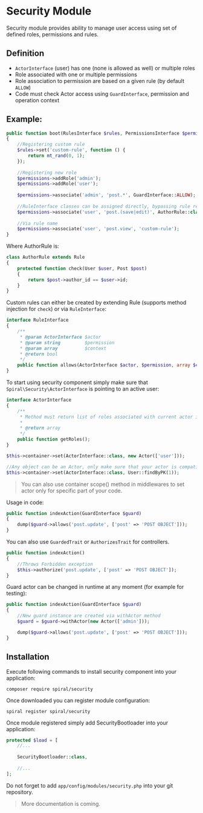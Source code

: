# Security Module
Security module provides ability to manage user access using set of defined roles, permissions 
and rules.

Definition
----------
* `ActorInterface` (user) has one (none is allowed as well) or multiple roles
* Role associated with one or multiple permissions
* Role association to permission are based on a given rule (by default `ALLOW`)
* Code must check Actor access using `GuardInterface`, permission and operation context

Example:
--------
```php
public function boot(RulesInterface $rules, PermissionsInterface $permissions)
{
    //Registering custom rule
    $rules->set('custom-rule', function () {
        return mt_rand(0, 1);
    });
    
    //Registering new role
    $permissions->addRole('admin');
    $permissions->addRole('user');
    
    $permissions->associate('admin', 'post.*', GuardInterface::ALLOW);
    
    //RuleInterface classes can be assigned directly, bypassing rule registration
    $permissions->associate('user', 'post.(save|edit)', AuthorRule::class);
    
    //Via rule name
    $permissions->associate('user', 'post.view', 'custom-rule');
}
```

Where AuthorRule is:

```php
class AuthorRule extends Rule
{
    protected function check(User $user, Post $post)
    {
        return $post->author_id == $user->id;
    }
}
```

Custom rules can either be created by extending Rule (supports method injection for `check`) or via `RuleInterface`:

```php
interface RuleInterface
{
    /**
     * @param ActorInterface $actor
     * @param string         $permission
     * @param array          $context
     * @return bool
     */
    public function allows(ActorInterface $actor, $permission, array $context);
}
```

To start using security component simply make sure that `Spiral\Security\ActorInterface` is pointing
to an active user:

```php
interface ActorInterface
{
    /**
     * Method must return list of roles associated with current actor is a form of array.
     *
     * @return array
     */
    public function getRoles();
}
```

```php
$this->container->set(ActorInterface::class, new Actor(['user']));

//Any object can be an Actor, only make sure that your actor is compatible with your rules
$this->container->set(ActorInterface::class, User::findByPK(1));
```

> You can also use container scope() method in middlewares to set actor only for specific part of your code.

Usage in code:

```php
public function indexAction(GuardInterface $guard)
{
    dump($guard->allows('post.update', ['post' => 'POST OBJECT']));
}
```

You can also use `GuardedTrait` or `AuthorizesTrait` for controllers.

```php
public function indexAction()
{
    //Throws Forbidden exception
    $this->authorize('post.update', ['post' => 'POST OBJECT']);
}
```

Guard actor can be changed in runtime at any moment (for example for testing):

```php
public function indexAction(GuardInterface $guard)
{
    //New guard instance are created via withActor method
    $guard = $guard->withActor(new Actor(['admin']));

    dump($guard->allows('post.update', ['post' => 'POST OBJECT']));
}
```

Installation
------------
Execute following commands to install security component into your application:

```
composer require spiral/security
```

Once downloaded you can register module configuration:

```
spiral register spiral/security
```

Once module registered simply add SecurityBootloader into your application:

```php
protected $load = [
    //...
    
    SecurityBootloader::class,
    
    //...
];
```

Do not forget to add `app/config/modules/security.php` into your git repository.

> More documentation is coming.

